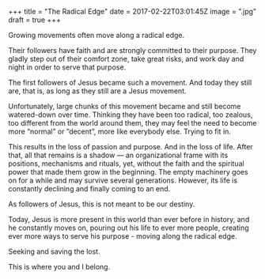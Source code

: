 +++
title = "The Radical Edge"
date = 2017-02-22T03:01:45Z
image = ".jpg"
draft = true
+++

Growing movements often move along a radical edge.

Their followers have faith and are strongly committed to their purpose. They gladly step out of their comfort zone, take great risks, and work day and night in order to serve that purpose.

The first followers of Jesus became such a movement. And today they still are, that is, as long as they still are a Jesus movement.

Unfortunately, large chunks of this movement became and still become watered-down over time. Thinking they have been too radical, too zealous, too different from the world around them, they may feel the need to become more “normal” or ”decent”, more like everybody else. Trying to fit in.

This results in the loss of passion and purpose. And in the loss of life.
After that, all that remains is a shadow — an organizational frame with its positions, mechanisms and rituals, yet, without the faith and the spiritual power that made them grow in the beginning. The empty machinery goes on for a while and may survive several generations. However, its life is constantly declining and finally coming to an end.

As followers of Jesus, this is not meant to be our destiny. 

Today, Jesus is more present in this world than ever before in history, and he constantly moves on, pouring out his life to ever more people, creating ever more ways to serve his purpose - moving along the radical edge.

Seeking and saving the lost.

This is where you and I belong.
